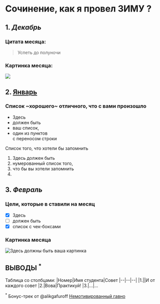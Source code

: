 # Сочинение, как я провел ЗИМУ ? #

## 1. *Декабрь*

### Цитата месяца: 
 
> Успеть до полуночи

### Картинка месяца:

![](https://memepedia.ru/wp-content/uploads/2018/12/novogodnie-memy-13.jpg)

## 2. <ins><u>Январь</u></ins>
[//]: # (Это комментарий, он не будет отображаться. теги underline <u> не работают, но можно решить через <ins> )

### Список ~хорошего~ отличного, что с вами произошло

* Здесь
* должен быть
* ваш список,
* один из пунктов <br> с переносом строки

Список того, что хотели бы запомнить

1. Здесь должен быть
2. нумерованный список того,
3. что бы вы хотели запомнить
4.   

## 3. ***Февраль***

### Цели, которые в ставили на месяц

- [x] Здесь
- [ ] должен быть
- [x] список с чек-боксами

### Картинка месяца 

![Здесь должны быть ваша картинка](https://kamchatkaland.ru/upload/images/putevoditel/fevral/fevral2.jpg.webp)

## ВЫВОДЫ <sup>*</sup>
Таблица со столбцами:
|Номер|Имя студента|Совет
|--|--|--|
|1.||И от каждого совет
|2.|Вова|Практикуй!
|3.|...|...

<sup>*</sup> Бонус-трек от @alikgafuroff
[Немотивированный гавно](https://www.youtube.com/watch?v=wfryx_neGgs)



